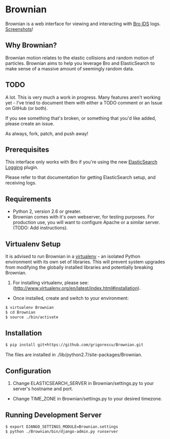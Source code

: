 Brownian
================================

Brownian is a web interface for viewing and interacting with [Bro IDS](http://bro-ids.org/) logs. [Screenshots](http://imgur.com/a/vfhCf)!

Why Brownian?
-------------

Brownian motion relates to the elastic collisions and random motion of particles. Brownian aims to help you leverage Bro and ElasticSearch to make sense of a massive amount of seemingly random data.

TODO
----

A lot. This is very much a work in progress. Many features aren't working yet - I've tried to document them with either a TODO comment or an Issue on GitHub (or both).

If you see something that's broken, or something that you'd like added, please create an issue.

As always, fork, patch, and push away!

Prerequisites
-------------

This interface only works with Bro if you're using the new [ElasticSearch Logging](http://git.bro-ids.org/bro.git/blob/refs/heads/topic/seth/elasticsearch:/doc/logging-elasticsearch.rst) plugin.

Please refer to that documentation for getting ElasticSearch setup, and receiving logs.

Requirements
------------

* Python 2, version 2.6 or greater.
* Brownian comes with it's own webserver, for testing purposes. For production use, you will want to configure Apache or a similar server. (TODO: Add instructions).

Virtualenv Setup
----------------

It is advised to run Brownian in a [virtualenv](http://www.virtualenv.org/en/latest/index.html) - an isolated Python environment with its own set of libraries.
This will prevent system upgrades from modifying the globally installed libraries and potentially breaking Brownian.

1. For installing virtualenv, please see: (http://www.virtualenv.org/en/latest/index.html#installation).
+ Once installed, create and switch to your environment:

```bash
$ virtualenv Brownian
$ cd Brownian
$ source ./bin/activate
```

Installation
------------

```bash
$ pip install git+https://github.com/grigorescu/Brownian.git
```

The files are installed in ./lib/python2.7/site-packages/Brownian.

Configuration
-------------

1. Change ELASTICSEARCH_SERVER in Brownian/settings.py to your server's hostname and port.
+ Change TIME_ZONE in Brownian/settings.py to your desired timezone.

Running Development Server
--------------------------
```bash
$ export DJANGO_SETTINGS_MODULE=Brownian.settings
$ python ./Brownian/bin/django-admin.py runserver
```
